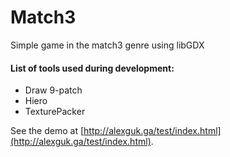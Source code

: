 # Match3
Simple game in the match3 genre using libGDX

#### List of tools used during development:
* Draw 9-patch
* Hiero
* TexturePacker

See the demo at [http://alexguk.ga/test/index.html](http://alexguk.ga/test/index.html).
